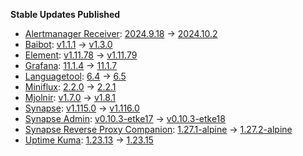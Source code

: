 **Stable Updates Published**

* [Alertmanager Receiver](https://github.com/metio/matrix-alertmanager-receiver): [2024.9.18](https://github.com/metio/matrix-alertmanager-receiver/releases/tag/2024.9.18) -> [2024.10.2](https://github.com/metio/matrix-alertmanager-receiver/releases/tag/2024.10.2)
* [Baibot](https://github.com/etkecc/baibot): [v1.1.1](https://github.com/etkecc/baibot/releases/tag/v1.1.1) -> [v1.3.0](https://github.com/etkecc/baibot/releases/tag/v1.3.0)
* [Element](https://github.com/element-hq/element-web): [v1.11.78](https://github.com/element-hq/element-web/releases/tag/v1.11.78) -> [v1.11.79](https://github.com/element-hq/element-web/releases/tag/v1.11.79)
* [Grafana](https://github.com/grafana/grafana): [11.1.4](https://github.com/grafana/grafana/releases/tag/v11.1.4) -> [11.1.7](https://github.com/grafana/grafana/releases/tag/v11.1.7)
* [Languagetool](https://github.com/Erikvl87/docker-languagetool): [6.4](https://github.com/Erikvl87/docker-languagetool/releases/tag/v6.4) -> [6.5](https://github.com/Erikvl87/docker-languagetool/releases/tag/v6.5)
* [Miniflux](https://github.com/miniflux/v2): [2.2.0](https://github.com/miniflux/v2/releases/tag/2.2.0) -> [2.2.1](https://github.com/miniflux/v2/releases/tag/2.2.1)
* [Mjolnir](https://github.com/matrix-org/mjolnir): [v1.7.0](https://github.com/matrix-org/mjolnir/releases/tag/v1.7.0) -> [v1.8.1](https://github.com/matrix-org/mjolnir/releases/tag/v1.8.1)
* [Synapse](https://github.com/element-hq/synapse): [v1.115.0](https://github.com/element-hq/synapse/releases/tag/v1.115.0) -> [v1.116.0](https://github.com/element-hq/synapse/releases/tag/v1.116.0)
* [Synapse Admin](https://github.com/etkecc/synapse-admin): [v0.10.3-etke17](https://github.com/etkecc/synapse-admin/releases/tag/v0.10.3-etke17) -> [v0.10.3-etke18](https://github.com/etkecc/synapse-admin/releases/tag/v0.10.3-etke18)
* [Synapse Reverse Proxy Companion](https://github.com/nginx/nginx): [1.27.1-alpine](https://github.com/nginx/nginx/releases/tag/release-1.27.1) -> [1.27.2-alpine](https://github.com/nginx/nginx/releases/tag/release-1.27.2)
* [Uptime Kuma](https://github.com/louislam/uptime-kuma): [1.23.13](https://github.com/louislam/uptime-kuma/releases/tag/1.23.13) -> [1.23.15](https://github.com/louislam/uptime-kuma/releases/tag/1.23.15)
